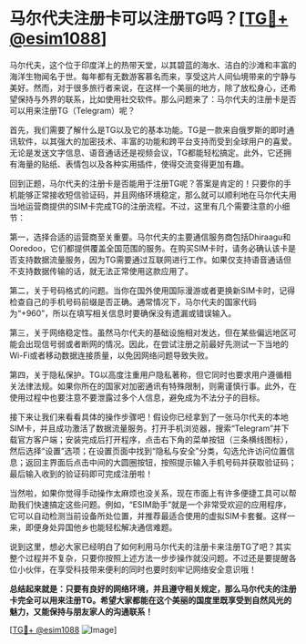 # 马尔代夫注册卡可以注册TG吗？[[TG💪+ @esim1088](https://t.me/s/esim1088)]

马尔代夫，这个位于印度洋上的热带天堂，以其碧蓝的海水、洁白的沙滩和丰富的海洋生物闻名于世。每年都有无数游客慕名而来，享受这片人间仙境带来的宁静与美好。然而，对于很多旅行者来说，在这样一个美丽的地方，除了放松身心，还希望保持与外界的联系，比如使用社交软件。那么问题来了：马尔代夫的注册卡是否可以用来注册TG（Telegram）呢？

首先，我们需要了解什么是TG以及它的基本功能。TG是一款来自俄罗斯的即时通讯软件，以其强大的加密技术、丰富的功能和跨平台支持而受到全球用户的喜爱。无论是发送文字信息、语音通话还是视频会议，TG都能轻松搞定。此外，它还拥有海量的贴纸、表情包以及各种实用插件，使得交流变得更加有趣。

回到正题，马尔代夫的注册卡是否能用于注册TG呢？答案是肯定的！只要你的手机能够正常接收短信验证码，并且网络环境稳定，那么就可以顺利地在马尔代夫用当地运营商提供的SIM卡完成TG的注册流程。不过，这里有几个需要注意的小细节：

第一，选择合适的运营商至关重要。马尔代夫的主要通信服务商包括Dhiraagu和Ooredoo，它们都提供覆盖全国范围的服务。在购买SIM卡时，请务必确认该卡是否支持数据流量服务，因为TG需要通过互联网进行工作。如果仅支持语音通话但不支持数据传输的话，就无法正常使用这款应用了。

第二，关于号码格式的问题。当你在国外使用国际漫游或者更换新SIM卡时，记得检查自己的手机号码前缀是否正确。通常情况下，马尔代夫的国家代码为“+960”，所以在填写相关信息时要确保没有遗漏或错误输入。

第三，关于网络稳定性。虽然马尔代夫的基础设施相对发达，但在某些偏远地区可能会出现信号弱或者断网的情况。因此，在尝试注册之前最好先测试一下当地的Wi-Fi或者移动数据连接质量，以免因网络问题导致失败。

第四，关于隐私保护。TG以高度注重用户隐私著称，但它同时也要求用户遵循相关法律法规。如果你所在的国家对加密通讯有特殊限制，则需谨慎行事。此外，在使用过程中也要注意不要泄露过多个人信息，避免成为不法分子的目标。

接下来让我们来看看具体的操作步骤吧！假设你已经拿到了一张马尔代夫的本地SIM卡，并且成功激活了数据流量服务。打开手机浏览器，搜索“Telegram”并下载官方客户端；安装完成后打开程序，点击右下角的菜单按钮（三条横线图标），然后选择“设置”选项；在设置页面中找到“隐私与安全”分类，勾选允许访问位置信息；返回主界面后点击中间的大圆圈按钮，按照提示输入手机号码并获取验证码；最后输入收到的验证码即可完成注册啦！

当然啦，如果你觉得手动操作太麻烦也没关系，现在市面上有许多便捷工具可以帮助我们快速搞定这些问题。例如，“ESIM助手”就是一个非常受欢迎的应用程序，它可以自动检测当前设备所处位置，并推荐最适合使用的虚拟SIM卡套餐。这样一来，即便身处异国他乡也能轻松解决通信难题。

说到这里，想必大家已经明白了如何利用马尔代夫的注册卡来注册TG了吧？其实整个过程并不复杂，只要你按照上述方法一步步操作就没问题。不过还是要提醒各位小伙伴，在享受科技带来便利的同时也要时刻牢记网络安全意识哦！

**总结起来就是：只要有良好的网络环境，并且遵守相关规定，那么马尔代夫的注册卡完全可以用来注册TG。希望大家都能在这个美丽的国度里既享受到自然风光的魅力，又能保持与朋友家人的沟通联系！**

[[TG💪+ @esim1088](https://t.me/s/esim1088) ![Image](https://i.postimg.cc/4NQfJmqS/Snipaste-2025-05-13-00-14-12.png)]